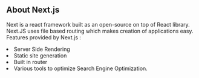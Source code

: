 ## About Next.js
Next is a react framework built as an open-source on top of React library.
Next.JS uses file based routing which makes creation of applications easy.
Features provided by Next.js :
<li>Server Side Rendering</li>
<li>Static site generation</li>
<li>Built in router</li>
<li>Various tools to optimize Search Engine Optimization.</li>
